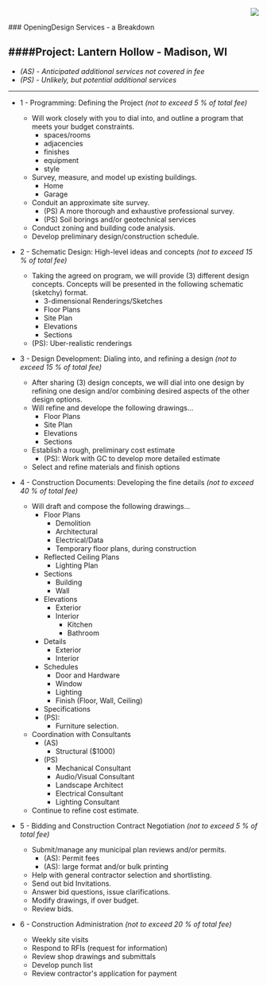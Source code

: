 <p align="right">
<img src="https://raw.githubusercontent.com/OpeningDesign/OpeningDesign.github.io/master/assets/images/icon.png" />
</p>
### OpeningDesign Services - a Breakdown

####Project: Lantern Hollow - Madison, WI
---
* *(AS) - Anticipated additional services not covered in fee*
* *(PS) - Unlikely, but potential additional services*

---
* 1 - Programming: Defining the Project *(not to exceed 5 % of total fee)*
    * Will work closely with you to dial into, and outline a program that meets your budget constraints.
        * spaces/rooms
        * adjacencies
        * finishes
        * equipment
        * style
    * Survey, measure, and model up existing buildings.
        * Home
        * Garage
    * Conduit an approximate site survey.
        * (PS) A more thorough and exhaustive professional survey.
        * (PS) Soil borings and/or geotechnical services
    * Conduct zoning and building code analysis.
    * Develop preliminary design/construction schedule.

* 2 - Schematic Design: High-level ideas and concepts *(not to exceed 15 % of total fee)*
    * Taking the agreed on program, we will provide (3) different design concepts. Concepts will be presented in the following schematic (sketchy) format.
        * 3-dimensional Renderings/Sketches
        * Floor Plans
        * Site Plan
        * Elevations
        * Sections
   * (PS): Uber-realistic renderings

* 3 - Design Development: Dialing into, and refining a design *(not to exceed 15 % of total fee)*
    * After sharing (3) design concepts, we will dial into one design by refining one design and/or combining desired aspects of the other design options.
    * Will refine and develope the following drawings...
        * Floor Plans
        * Site Plan
        * Elevations
        * Sections
    * Establish a rough, preliminary cost estimate
        * (PS): Work with GC to develop more detailed estimate
    * Select and refine materials and finish options
* 4 - Construction Documents: Developing the fine details *(not to exceed 40 % of total fee)*
    * Will draft and compose the following drawings...
        * Floor Plans
            * Demolition
            * Architectural
            * Electrical/Data
            * Temporary floor plans, during construction
        * Reflected Ceiling Plans
            * Lighting Plan
        * Sections
            * Building
            * Wall
        * Elevations
            * Exterior
            * Interior
                * Kitchen
                * Bathroom
        * Details
            * Exterior
            * Interior
        * Schedules
            * Door and Hardware
            * Window
            * Lighting
            * Finish (Floor, Wall, Ceiling)
        * Specifications
        * (PS):
            * Furniture selection.
    * Coordination with Consultants
        * (AS)
            * Structural ($1000)
        * (PS)
            * Mechanical Consultant
            * Audio/Visual Consultant
            * Landscape Architect
            * Electrical Consultant
            * Lighting Consultant
    * Continue to refine cost estimate.
* 5 - Bidding and Construction Contract Negotiation *(not to exceed 5 % of total fee)*
    * Submit/manage any municipal plan reviews and/or permits.
        * (AS): Permit fees
        * (AS): large format and/or bulk printing
    * Help with general contractor selection and shortlisting.
    * Send out bid Invitations.
    * Answer bid questions, issue clarifications.
    * Modify drawings, if over budget.
    * Review bids.
* 6 - Construction Administration *(not to exceed 20 % of total fee)*
    * Weekly site visits
    * Respond to RFIs (request for information)
    * Review shop drawings and submittals
    * Develop punch list
    * Review contractor's application for payment

 

